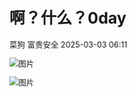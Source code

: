 #  啊？什么？0day   
菜狗  富贵安全   2025-03-03 06:11  
  
![图片](https://mmbiz.qpic.cn/sz_mmbiz_png/t88ugf2jgYDwZkBpoK9QiabK5TvjquNicony61R0lbFVbiaw52V0ZEXsyseUDkXWgEyTM7fHSdZhibWIqZChzNDlEg/640?wx_fmt=png&from=appmsg&wxfrom=13&tp=wxpic "")  
  
![图片](https://mmbiz.qpic.cn/sz_mmbiz_png/t88ugf2jgYDwZkBpoK9QiabK5TvjquNicoj4WmChSN82okvkcRRm1PSU3E9JTKXIjFmbXxh4MjsWibUAkw7dET5tQ/640?wx_fmt=png&from=appmsg&wxfrom=13&tp=wxpic "")  
  
